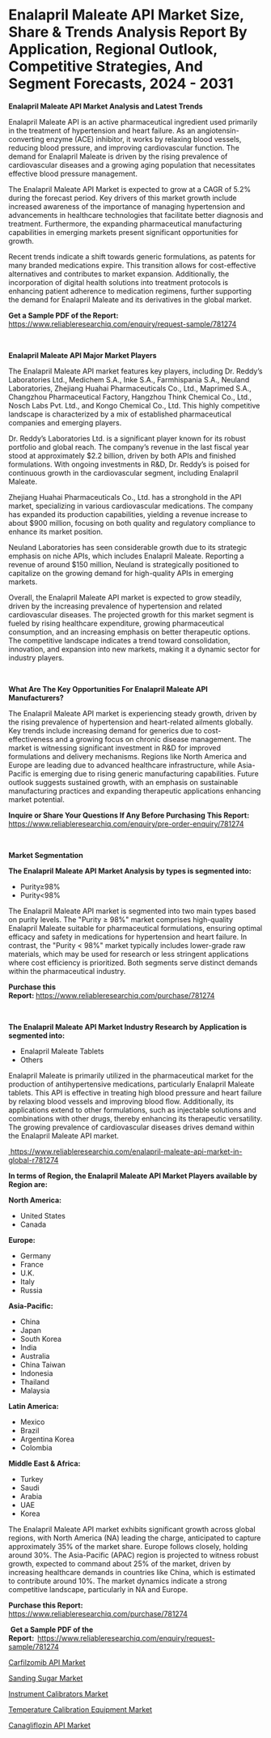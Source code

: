 <p><h1>Enalapril Maleate API Market Size, Share & Trends Analysis Report By Application, Regional Outlook, Competitive Strategies, And Segment Forecasts, 2024 - 2031</h1></p><p><strong>Enalapril Maleate API Market Analysis and Latest Trends</strong></p>
<p><p>Enalapril Maleate API is an active pharmaceutical ingredient used primarily in the treatment of hypertension and heart failure. As an angiotensin-converting enzyme (ACE) inhibitor, it works by relaxing blood vessels, reducing blood pressure, and improving cardiovascular function. The demand for Enalapril Maleate is driven by the rising prevalence of cardiovascular diseases and a growing aging population that necessitates effective blood pressure management.</p><p>The Enalapril Maleate API Market is expected to grow at a CAGR of 5.2% during the forecast period. Key drivers of this market growth include increased awareness of the importance of managing hypertension and advancements in healthcare technologies that facilitate better diagnosis and treatment. Furthermore, the expanding pharmaceutical manufacturing capabilities in emerging markets present significant opportunities for growth. </p><p>Recent trends indicate a shift towards generic formulations, as patents for many branded medications expire. This transition allows for cost-effective alternatives and contributes to market expansion. Additionally, the incorporation of digital health solutions into treatment protocols is enhancing patient adherence to medication regimens, further supporting the demand for Enalapril Maleate and its derivatives in the global market.</p></p>
<p><strong>Get a Sample PDF of the Report:&nbsp;</strong> <a href="https://www.reliableresearchiq.com/enquiry/request-sample/781274?utm_campaign=1123&utm_medium=2&utm_source=Github&utm_content=ia&utm_term=15102024&utm_id=enalapril-maleate-api">https://www.reliableresearchiq.com/enquiry/request-sample/781274</a></p>
<p>&nbsp;</p>
<p><strong>Enalapril Maleate API Major Market Players</strong></p>
<p><p>The Enalapril Maleate API market features key players, including Dr. Reddy’s Laboratories Ltd., Medichem S.A., Inke S.A., Farmhispania S.A., Neuland Laboratories, Zhejiang Huahai Pharmaceuticals Co., Ltd., Maprimed S.A., Changzhou Pharmaceutical Factory, Hangzhou Think Chemical Co., Ltd., Nosch Labs Pvt. Ltd., and Kongo Chemical Co., Ltd. This highly competitive landscape is characterized by a mix of established pharmaceutical companies and emerging players.</p><p>Dr. Reddy’s Laboratories Ltd. is a significant player known for its robust portfolio and global reach. The company’s revenue in the last fiscal year stood at approximately $2.2 billion, driven by both APIs and finished formulations. With ongoing investments in R&D, Dr. Reddy’s is poised for continuous growth in the cardiovascular segment, including Enalapril Maleate.</p><p>Zhejiang Huahai Pharmaceuticals Co., Ltd. has a stronghold in the API market, specializing in various cardiovascular medications. The company has expanded its production capabilities, yielding a revenue increase to about $900 million, focusing on both quality and regulatory compliance to enhance its market position.</p><p>Neuland Laboratories has seen considerable growth due to its strategic emphasis on niche APIs, which includes Enalapril Maleate. Reporting a revenue of around $150 million, Neuland is strategically positioned to capitalize on the growing demand for high-quality APIs in emerging markets.</p><p>Overall, the Enalapril Maleate API market is expected to grow steadily, driven by the increasing prevalence of hypertension and related cardiovascular diseases. The projected growth for this market segment is fueled by rising healthcare expenditure, growing pharmaceutical consumption, and an increasing emphasis on better therapeutic options. The competitive landscape indicates a trend toward consolidation, innovation, and expansion into new markets, making it a dynamic sector for industry players.</p></p>
<p>&nbsp;</p>
<p><strong>What Are The Key Opportunities For Enalapril Maleate API Manufacturers?</strong></p>
<p><p>The Enalapril Maleate API market is experiencing steady growth, driven by the rising prevalence of hypertension and heart-related ailments globally. Key trends include increasing demand for generics due to cost-effectiveness and a growing focus on chronic disease management. The market is witnessing significant investment in R&D for improved formulations and delivery mechanisms. Regions like North America and Europe are leading due to advanced healthcare infrastructure, while Asia-Pacific is emerging due to rising generic manufacturing capabilities. Future outlook suggests sustained growth, with an emphasis on sustainable manufacturing practices and expanding therapeutic applications enhancing market potential.</p></p>
<p><strong>Inquire or Share Your Questions If Any Before Purchasing This Report:</strong> <a href="https://www.reliableresearchiq.com/enquiry/pre-order-enquiry/781274?utm_campaign=1123&utm_medium=2&utm_source=Github&utm_content=ia&utm_term=15102024&utm_id=enalapril-maleate-api">https://www.reliableresearchiq.com/enquiry/pre-order-enquiry/781274</a></p>
<p>&nbsp;</p>
<p><strong>Market Segmentation</strong></p>
<p><strong>The Enalapril Maleate API Market Analysis by types is segmented into:</strong></p>
<p><ul><li>Purity≥98%</li><li>Purity<98%</li></ul></p>
<p><p>The Enalapril Maleate API market is segmented into two main types based on purity levels. The "Purity ≥ 98%" market comprises high-quality Enalapril Maleate suitable for pharmaceutical formulations, ensuring optimal efficacy and safety in medications for hypertension and heart failure. In contrast, the "Purity < 98%" market typically includes lower-grade raw materials, which may be used for research or less stringent applications where cost efficiency is prioritized. Both segments serve distinct demands within the pharmaceutical industry.</p></p>
<p><strong>Purchase this Report:&nbsp;</strong><a href="https://www.reliableresearchiq.com/purchase/781274?utm_campaign=1123&utm_medium=2&utm_source=Github&utm_content=ia&utm_term=15102024&utm_id=enalapril-maleate-api">https://www.reliableresearchiq.com/purchase/781274</a></p>
<p>&nbsp;</p>
<p><strong>The Enalapril Maleate API Market Industry Research by Application is segmented into:</strong></p>
<p><ul><li>Enalapril Maleate Tablets</li><li>Others</li></ul></p>
<p><p>Enalapril Maleate is primarily utilized in the pharmaceutical market for the production of antihypertensive medications, particularly Enalapril Maleate tablets. This API is effective in treating high blood pressure and heart failure by relaxing blood vessels and improving blood flow. Additionally, its applications extend to other formulations, such as injectable solutions and combinations with other drugs, thereby enhancing its therapeutic versatility. The growing prevalence of cardiovascular diseases drives demand within the Enalapril Maleate API market.</p></p>
<p><a href="https://www.reliableresearchiq.com/enalapril-maleate-api-market-in-global-r781274?utm_campaign=1123&utm_medium=2&utm_source=Github&utm_content=ia&utm_term=15102024&utm_id=enalapril-maleate-api">&nbsp;https://www.reliableresearchiq.com/enalapril-maleate-api-market-in-global-r781274</a></p>
<p><strong>In terms of Region, the Enalapril Maleate API Market Players available by Region are:</strong></p>
<p>
    <p> <strong> North America: </strong>
        <ul>
            <li>United States</li>
            <li>Canada</li>
        </ul>
        </p> 
    <p> <strong> Europe: </strong>
        <ul>
            <li>Germany</li>
            <li>France</li>
            <li>U.K.</li>
            <li>Italy</li>
            <li>Russia</li>
        </ul>
        </p> 
    <p> <strong> Asia-Pacific: </strong>
        <ul>
            <li>China</li>
            <li>Japan</li>
            <li>South Korea</li>
            <li>India</li>
            <li>Australia</li>
            <li>China Taiwan</li>
            <li>Indonesia</li>
            <li>Thailand</li>
            <li>Malaysia</li>
        </ul>
        </p> 
    <p> <strong> Latin America: </strong>
        <ul>
            <li>Mexico</li>
            <li>Brazil</li>
            <li>Argentina Korea</li>
            <li>Colombia</li>
        </ul>
        </p> 
    <p> <strong> Middle East & Africa: </strong>
        <ul>
            <li>Turkey</li>
            <li>Saudi</li>
            <li>Arabia</li>
            <li>UAE</li>
            <li>Korea</li>
        </ul>
    </p>
    </p>
<p><p>The Enalapril Maleate API market exhibits significant growth across global regions, with North America (NA) leading the charge, anticipated to capture approximately 35% of the market share. Europe follows closely, holding around 30%. The Asia-Pacific (APAC) region is projected to witness robust growth, expected to command about 25% of the market, driven by increasing healthcare demands in countries like China, which is estimated to contribute around 10%. The market dynamics indicate a strong competitive landscape, particularly in NA and Europe.</p></p>
<p><strong>Purchase this Report: </strong><a href="https://www.reliableresearchiq.com/purchase/781274?utm_campaign=1123&utm_medium=2&utm_source=Github&utm_content=ia&utm_term=15102024&utm_id=enalapril-maleate-api">https://www.reliableresearchiq.com/purchase/781274</a></p>
<p>&nbsp;<strong>Get a Sample PDF of the Report:&nbsp;&nbsp;</strong><a href="https://www.reliableresearchiq.com/enquiry/request-sample/781274?utm_campaign=1123&utm_medium=2&utm_source=Github&utm_content=ia&utm_term=15102024&utm_id=enalapril-maleate-api">https://www.reliableresearchiq.com/enquiry/request-sample/781274</a></p>
<p><strong></strong></p>
<p><p><a href="https://github.com/brittroma9i/Market-Research-Report-List-1/blob/main/carfilzomib-api-market.md?utm_campaign=1123&utm_medium=2&utm_source=Github&utm_content=ia&utm_term=15102024&utm_id=enalapril-maleate-api">Carfilzomib API Market</a></p><p><a href="https://www.linkedin.com/pulse/sanding-sugar-market-size-growth-industry-analysis-jfxde?trk=public_post_embed_feed-article-content&utm_campaign=1123&utm_medium=2&utm_source=Github&utm_content=ia&utm_term=15102024&utm_id=enalapril-maleate-api">Sanding Sugar Market</a></p><p><a href="https://issuu.com/reportprime-2/docs/instrument-calibrators-market-size-_5859648582bcab?utm_campaign=1123&utm_medium=2&utm_source=Github&utm_content=ia&utm_term=15102024&utm_id=enalapril-maleate-api">Instrument Calibrators Market</a></p><p><a href="https://issuu.com/reportprime-2/docs/temperature-calibration-equipment-m_ca1cb829e446c6?utm_campaign=1123&utm_medium=2&utm_source=Github&utm_content=ia&utm_term=15102024&utm_id=enalapril-maleate-api">Temperature Calibration Equipment Market</a></p><p><a href="https://github.com/eleanore16mal/Market-Research-Report-List-1/blob/main/canagliflozin-api-market.md?utm_campaign=1123&utm_medium=2&utm_source=Github&utm_content=ia&utm_term=15102024&utm_id=enalapril-maleate-api">Canagliflozin API Market</a></p></p>